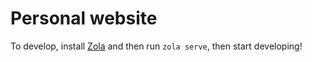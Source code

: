# Personal website

To develop, install [Zola](https://www.getzola.org/) and then run `zola serve`, then start developing!
